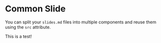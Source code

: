 # Common Slide

You can split your `slides.md` files into multiple components and reuse them using the `src` attribute.

This is a test!
